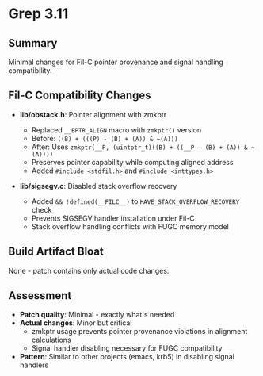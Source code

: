 # Grep 3.11

## Summary
Minimal changes for Fil-C pointer provenance and signal handling compatibility.

## Fil-C Compatibility Changes
- **lib/obstack.h**: Pointer alignment with zmkptr
  - Replaced `__BPTR_ALIGN` macro with `zmkptr()` version
  - Before: `((B) + (((P) - (B) + (A)) & ~(A)))`
  - After: Uses `zmkptr(__P, (uintptr_t)((B) + ((__P - (B) + (A)) & ~(A))))`
  - Preserves pointer capability while computing aligned address
  - Added `#include <stdfil.h>` and `#include <inttypes.h>`

- **lib/sigsegv.c**: Disabled stack overflow recovery
  - Added `&& !defined(__FILC__)` to `HAVE_STACK_OVERFLOW_RECOVERY` check
  - Prevents SIGSEGV handler installation under Fil-C
  - Stack overflow handling conflicts with FUGC memory model

## Build Artifact Bloat
None - patch contains only actual code changes.

## Assessment
- **Patch quality**: Minimal - exactly what's needed
- **Actual changes**: Minor but critical
  - zmkptr usage prevents pointer provenance violations in alignment calculations
  - Signal handler disabling necessary for FUGC compatibility
- **Pattern**: Similar to other projects (emacs, krb5) in disabling signal handlers
